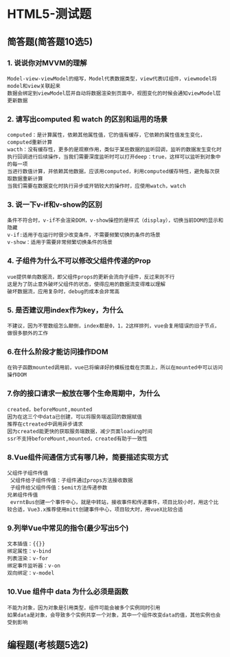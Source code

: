 # HTML5-测试题

## 简答题(简答题10选5)

### 1. 说说你对MVVM的理解

```text
Model-view-viewModel的缩写，Model代表数据类型，view代表UI组件，viewmodel将model和view关联起来
数据会绑定到viewModel层并自动将数据渲染到页面中，视图变化的时候会通知viewModel层更新数据
```

### 2. 请写出computed 和 watch 的区别和运用的场景

```text
computed：是计算属性，依赖其他属性值，它的值有缓存，它依赖的属性值发生变化，computed重新计算
wacth：没有缓存性，更多的是观察作用，类似于某些数据的监听回调，监听的数据发生变化时执行回调进行后续操作，当我们需要深度监听时可以打开deep：true，这样可以监听到对象中的每一项
当进行数值计算，并依赖其他数据，应该用computed，利用computed缓存特性，避免每次获取数据重新计算
当我们需要在数据变化时执行异步或开销较大的操作时，应使用watch，watch
```

### 3. 说一下v-if和v-show的区别

```text
条件不符合时，v-if不会渲染DOM，v-show操控的是样式（display），切换当前DOM的显示和隐藏
v-if:适用于在运行时很少改变条件，不需要频繁切换的条件的场景
v-show：适用于需要非常频繁切换条件的场景
```

### 4. 子组件为什么不可以修改父组件传递的Prop

```text
vue提供单向数据流，即父组件props的更新会流向子组件，反过来则不行
这是为了防止意外破坏父组件的状态，使得应用的数据流变得难以理解
破坏数据流，应用复杂时，debug的成本会非常高
```

### 5. 是否建议用index作为key，为什么

```text
不建议，因为不管数组怎么颠倒，index都是0，1，2这样排列，vue会复用错误的旧子节点，做很多额外的工作
```

### 6.在什么阶段才能访问操作DOM

```text
在钩子函数mounted调用前，vue已将编译好的模板挂载在页面上，所以在mounted中可以访问操作DOM
```

### 7.你的接口请求一般放在哪个生命周期中，为什么

```text
created，beforeMount,mounted
因为在这三个中data已创建，可以将服务端返回的数据赋值
推荐在ctreated中调用异步请求
因为created能更快的获取服务端数据，减少页面loading时间
ssr不支持beforeMount,mounted，created有助于一致性
```



### 8.Vue组件间通信方式有哪几种，简要描述实现方式

```text
父组件子组件传值
 父组件给子组件传值：子组件通过props方法接收数据
 子组件给父组件传值：$emit方法传递参数
兄弟组件传值
 evrntBus创建一个事件中心，就是中转站，接收事件和传递事件，项目比较小时，用这个比较合适，Vue3.x推荐使用mitt创建事件中心，项目较大时，用vueX比较合适
```

### 9.列举Vue中常见的指令(最少写出5个)

```text
文本插值：{{}}
绑定属性：v-bind
列表渲染：v-for
绑定事件监听器：v-on
双向绑定：v-model
```

### 10.Vue 组件中 data 为什么必须是函数

```text
不能为对象，因为对象是引用类型，组件可能会被多个实例同时引用
如果data是对象，会导致多个实例共享一个对象，其中一个组件改变data的值，其他实例也会受到影响
```

## 编程题(考核题5选2)
